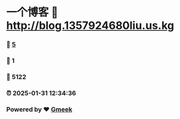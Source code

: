 # 一个博客 :link: http://blog.1357924680liu.us.kg 
### :page_facing_up: [5](http://blog.1357924680liu.us.kg/tag.html) 
### :speech_balloon: 1 
### :hibiscus: 5122 
### :alarm_clock: 2025-01-31 12:34:36 
### Powered by :heart: [Gmeek](https://github.com/Meekdai/Gmeek)
